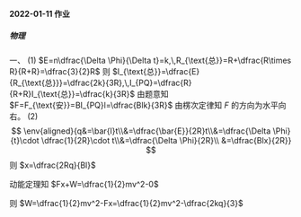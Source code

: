 #### 2022-01-11 作业

##### 物理

一、
(1)
$E=n\dfrac{\Delta \Phi}{\Delta t}=k,\,R_{\text{总}}=R+\dfrac{R\times R}{R+R}=\dfrac{3}{2}R$ 
则 $I_{\text{总}}=\dfrac{E}{R_{\text{总}}}=\dfrac{2k}{3R},\,I_{PQ}=\dfrac{R}{R+R}I_{\text{总}}=\dfrac{k}{3R}$ 
由题意知 $F=F_{\text{安}}=BI_{PQ}l=\dfrac{Blk}{3R}$ 
由楞次定律知 $F$ 的方向为水平向右。
(2)
$$
\env{aligned}{q&=\bar{I}t\\&=\dfrac{\bar{E}}{2R}t\\&=\dfrac{\Delta \Phi}{t}\cdot \dfrac{1}{2R}\cdot t\\&=\dfrac{\Delta \Phi}{2R}\\
&=\dfrac{Blx}{2R}}
$$
则 $x=\dfrac{2Rq}{Bl}$ 

动能定理知 $Fx+W=\dfrac{1}{2}mv^2-0$ 

则 $W=\dfrac{1}{2}mv^2-Fx=\dfrac{1}{2}mv^2-\dfrac{2kq}{3}$ 